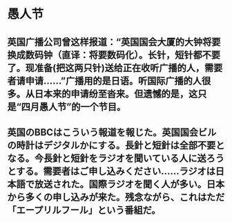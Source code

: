 # 愚人节

## 英国广播公司曾这样报道：“英国国会大厦的大钟将要换成数码钟（直译：将要数码化）。长针，短针都不要了。现准备(把这两只针)送给正在收听广播的人，需要者请申请......”广播用的是日语。听国际广播的人很多。从日本来的申请纷至沓来。但遗憾的是，这只是“四月愚人节”的一个节目。

## 英国のBBCはこういう報道を報じた。英国国会ビルの時計はデジタルかにする。長針と短針は全部不要となる。今長針と短針をラジオを聞いている人に送ろうとする。需要者はご申し込みください......ラジオは日本語で放送された。国際ラジオを聞く人が多い。日本から多くの申し込みが来た。残念ながら、これはただ「エープリルフール」という番組だ。